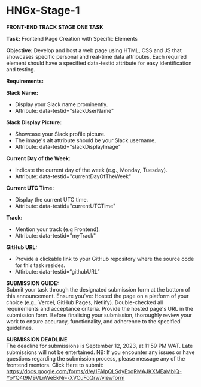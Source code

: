 # HNGx-Stage-1
**FRONT-END TRACK
STAGE ONE TASK**

**Task:** Frontend Page Creation with Specific Elements

**Objective:** Develop and host a web page using HTML, CSS and JS that showcases specific personal and real-time data attributes. Each required element should have a specified data-testid attribute for easy identification and testing.

**Requirements:**

**Slack Name:**
* Display your Slack name prominently.
* Attribute: data-testid="slackUserName"
  
**Slack Display Picture:**
* Showcase your Slack profile picture.
* The image's alt attribute should be your Slack username.
* Attribute: data-testid="slackDisplayImage"
  
**Current Day of the Week:**
* Indicate the current day of the week (e.g., Monday, Tuesday).
* Attribute: data-testid="currentDayOfTheWeek"

**Current UTC Time:**
* Display the current UTC time.
* Attribute: data-testid="currentUTCTime"

**Track:**
* Mention your track (e.g Frontend).
* Attribute: data-testid="myTrack"

**GitHub URL:**
* Provide a clickable link to your GitHub repository where the source code for this task resides.
* Attirbute: data-testid=“githubURL”

**SUBMISSION GUIDE:**  
Submit your task through the designated submission form at the bottom of this announcement.  Ensure you've:
Hosted the page on a platform of your choice (e.g., Vercel, GitHub Pages, Netlify).
Double-checked all requirements and acceptance criteria.
Provide the hosted page's URL in the submission form.
Before finalising your submission, thoroughly review your work to ensure accuracy, functionality, and adherence to the specified guidelines.

**SUBMISSION DEADLINE**  
The deadline for submissions is September 12, 2023, at 11:59 PM WAT. Late submissions will not be entertained.
NB: If you encounter any issues or have questions regarding the submission process, please message any of the frontend mentors.
Click Here to submit: https://docs.google.com/forms/d/e/1FAIpQLSdyExqRMAJKXMEaMblQ-YoYQ4t9M9VLnWeEkNr--XVCuFoQrw/viewform

